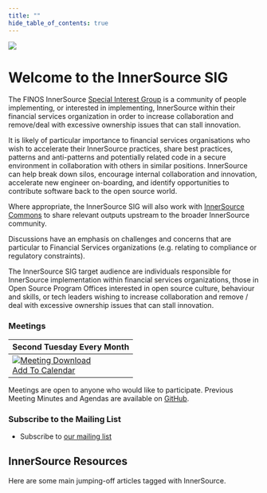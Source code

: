 ```yaml
---
title: ""
hide_table_of_contents: true
---
```


<img src="/img/bok/page-types/2020_InnerSourceSIG_Horizontal.png" className="page-header-image" />

# Welcome to the InnerSource SIG

<div className="frontPageContent">

<BoxOut image="/img/bok/page-types/what.png" title="What is it?" className='boxout1' link="/docs/InnerSource/Introduction" linkText="Find out More">

The FINOS InnerSource <a href="https://github.com/finos/community/tree/master/governance#special-interest-groups">Special Interest Group</a> is a community of people implementing, or interested in implementing, InnerSource within their financial services organization in order to increase collaboration and remove/deal with excessive ownership issues that can stall innovation.

It is likely of particular importance to financial services organisations who wish to accelerate their InnerSource practices, share best practices, patterns and anti-patterns and potentially related code in a secure environment in collaboration with others in similar positions.
InnerSource can help break down silos, encourage internal collaboration and
innovation, accelerate new engineer on-boarding, and identify opportunities to
contribute software back to the open source world.

Where appropriate, the InnerSource SIG will also work with
[InnerSource Commons](http://www.innersourcecommons.org) to share relevant
outputs upstream to the broader InnerSource community.

Discussions have an emphasis on challenges and concerns that are particular to
Financial Services organizations (e.g. relating to compliance or regulatory constraints).

The InnerSource SIG target audience are individuals responsible for InnerSource
implementation within financial services organizations, those in Open Source
Program Offices interested in open source culture, behaviour and skills, or tech
leaders wishing to increase collaboration and remove / deal with excessive
ownership issues that can stall innovation.

</BoxOut>


<BoxOut image="/img/bok/page-types/involved.png" title="Get Involved" className='boxout2'>

### Meetings

<table className="meetingTable">
	<thead>
		<tr>
			<th>Second Tuesday Every Month</th>
		</tr>
	</thead>
	<tbody>
		<tr>
			<td className="calendar"><a href="/ics/finos-event-7.ics"><img src="/img/bok/page-types/calendar.png" alt="Meeting Download" /><br />Add To Calendar</a></td>
		</tr>
	</tbody>
</table>

Meetings are open to anyone who would like to participate. Previous Meeting Minutes and Agendas are available on [GitHub](https://github.com/finos/open-source-readiness/issues?q=is%3Aissue++label%3Ameeting).

### Subscribe to the Mailing List

 - Subscribe to [our mailing list](mailto:innersource+subscribe@finos.org)


</BoxOut>
</div>

## InnerSource Resources

Here are some main jumping-off articles tagged with InnerSource.

<BokTagList tag="InnerSource" />
